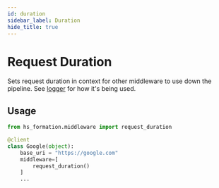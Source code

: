 ```yaml
---
id: duration
sidebar_label: Duration
hide_title: true
---
```

# Request Duration

Sets request duration in context for other middleware to use down the pipeline. See [logger](logger.md) for how it's being used.


## Usage

```py
from hs_formation.middleware import request_duration

@client
class Google(object):
    base_uri = "https://google.com"
    middleware=[
        request_duration()
    ]
    ...
```
